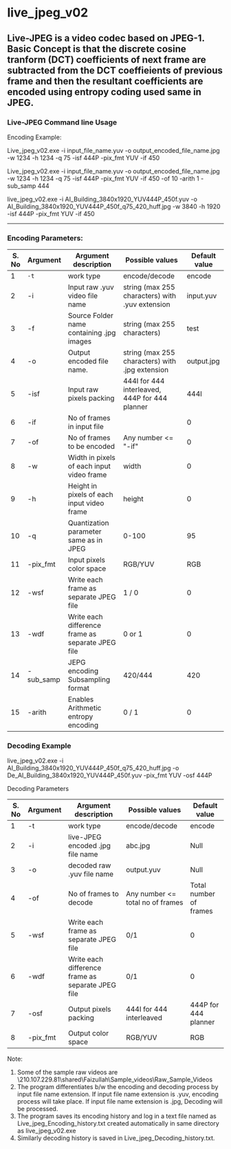 # live_jpeg_v02

Live-JPEG is a video codec based on JPEG-1. Basic Concept is that the discrete cosine tranform (DCT) coefficients of next frame are subtracted from the DCT coeffieients of previous frame and then the resultant coefficients are encoded using entropy coding used same in JPEG. 
----------------------------
### Live-JPEG Command line Usage
 

Encoding Example:

Live_jpeg_v02.exe -i input_file_name.yuv -o output_encoded_file_name.jpg -w 1234 -h 1234 -q 75 -isf 444P -pix_fmt YUV -if 450

Live_jpeg_v02.exe -i input_file_name.yuv -o output_encoded_file_name.jpg -w 1234 -h 1234 -q 75 -isf 444P -pix_fmt YUV -if 450 -of 10 -arith 1 -sub_samp 444

live_jpeg_v02.exe -i AI_Building_3840x1920_YUV444P_450f.yuv -o AI_Building_3840x1920_YUV444P_450f_q75_420_huff.jpg -w 3840 -h 1920 -isf 444P -pix_fmt YUV -if 450

------------------------------------
### Encoding Parameters:

| S. No	| Argument	| 	Argument description	| 			Possible values		| 		Default value | 
| ----- | -------- | --------------------- | ------------------- | --------------- | 
| 1 | `-t`  |  work type | encode/decode | encode | 
| 2	| -i		| 	Input raw .yuv video file name		| 	string (max 255 characters) with .yuv extension | input.yuv |   
| 3 | -f  |  Source Folder name containing .jpg images | string (max 255 characters) | test | 
| 4	| -o		| 	Output encoded file name. 				| string (max 255 characters) with .jpg extension		| output.jpg | 
| 5	| -isf	| Input raw pixels packing | 444I for 444 interleaved,  444P for 444 planner | 444I | 
| 6	| -if	| 	No of frames in input file		| 	| 0 | 
| 7	| -of	| 	No of frames to be encoded		| Any number <= "-if" | 0 |
| 8	| -w		| Width in pixels of each input video frame		| width | 0 | 
| 9	| -h	 |	Height in pixels of each input video frame		| height |  0 | 
| 10	| -q	| Quantization parameter same as in JPEG 	| 	0-100	|	95
| 11	| -pix_fmt	| Input pixels color space			| RGB/YUV |		RGB | 
| 12	| -wsf	| 	Write each frame as separate JPEG file		| 1 / 0 |		0 | 
| 13	| -wdf	| 	Write each difference frame as separate JPEG file	| 0 or 1	| 	0 | 
| 14	| -sub_samp | 	JEPG encoding Subsampling format		| 420/444	|			420 | 
| 15	| -arith	| Enables Arithmetic entropy encoding 		| 0 / 1	| 	0 | 




### Decoding Example

live_jpeg_v02.exe -i AI_Building_3840x1920_YUV444P_450f_q75_420_huff.jpg -o De_AI_Building_3840x1920_YUV444P_450f.yuv -pix_fmt YUV -osf 444P

Decoding Parameters

| S. No |	Argument	| Argument description	            | Possible values	| Default value |
| ----- | -------- | -------------------------------- | --------------- | ------------- |
| 1     | -t       | work type                        | encode/decode   | encode        | 
| 2    | -i	      | live-JPEG encoded .jpg file name | abc.jpg         | Null          |
| 3     |	-o	      | decoded raw .yuv file name       | output.yuv      | Null          |
| 4	    | -of	     | No of frames to decode	          | Any number <= total no of frames |	Total number of frames |
| 5	| -wsf	| Write each frame as separate JPEG file	| 0/1 | 0 |  
| 6	| -wdf	| Write each difference frame as separate JPEG file | 0/1 | 0 |  	
| 7	| -osf	| Output pixels packing 	| 444I for 444 interleaved | 444P for 444 planner |  444I | 	
| 8	| -pix_fmt	| Output color space	| RGB/YUV	| RGB | 


Note: 
1.	Some of the sample raw videos are \\210.107.229.81\shared\Faizullah\Sample_videos\Raw_Sample_Videos 
2.	The program differentiates b/w the encoding and decoding process by input file name extension. If input file name extension is .yuv, encoding process will take place. If input file name extension is .jpg, Decoding will be processed.
3.	The program saves its encoding history and log in a text file named as Live_jpeg_Encoding_history.txt created automatically in same directory as live_jpeg_v02.exe
4.	Similarly decoding history is saved in Live_jpeg_Decoding_history.txt.
